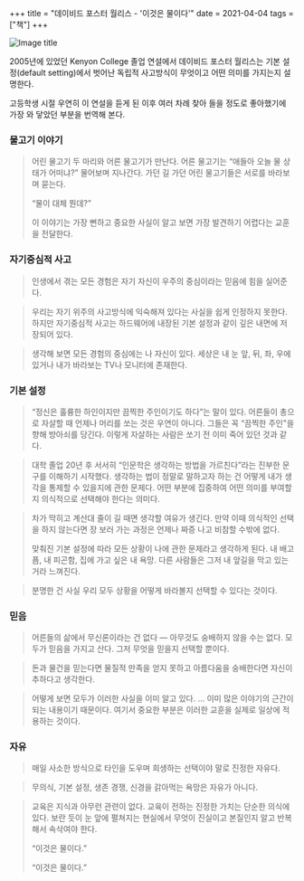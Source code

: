 +++
title = "데이비드 포스터 월리스 - '이것은 물이다'"
date = 2021-04-04
tags = ["책"]
+++

![Image title](https://bear-images.sfo2.cdn.digitaloceanspaces.com/kang-1662217261.webp)

2005년에 있었던 Kenyon College 졸업 연설에서 데이비드 포스터 월리스는 기본 설정(default setting)에서 벗어난 독립적 사고방식이 무엇이고 어떤 의미를 가지는지 설명한다.

고등학생 시절 우연히 이 연설을 듣게 된 이후 여러 차례 찾아 들을 정도로 좋아했기에 가장 와 닿았던 부분을 번역해 본다.

### **물고기 이야기**

> 어린 물고기 두 마리와 어른 물고기가 만난다. 어른 물고기는 “애들아 오늘 물 상태가 어떠냐?” 물어보며 지나간다. 가던 길 가던 어린 물고기들은 서로를 바라보며 묻는다.
>
> “물이 대체 뭔데?”
>
> 이 이야기는 가장 뻔하고 중요한 사실이 알고 보면 가장 발견하기 어렵다는 교훈을 전달한다.

### **자기중심적 사고**

> 인생에서 겪는 모든 경험은 자기 자신이 우주의 중심이라는 믿음에 힘을 실어준다.

> 우리는 자기 위주의 사고방식에 익숙해져 있다는 사실을 쉽게 인정하지 못한다. 하지만 자기중심적 사고는 하드웨어에 내장된 기본 설정과 같이 깊은 내면에 저장되어 있다.

> 생각해 보면 모든 경험의 중심에는 나 자신이 있다. 세상은 내 눈 앞, 뒤, 좌, 우에 있거나 내가 바라보는 TV나 모니터에 존재한다.

### **기본 설정**

> “정신은 훌륭한 하인이지만 끔찍한 주인이기도 하다”는 말이 있다. 어른들이 총으로 자살할 때 언제나 머리를 쏘는 것은 우연이 아니다. 그들은 꼭 “끔찍한 주인"을 향해 방아쇠를 당긴다. 이렇게 자살하는 사람은 쏘기 전 이미 죽어 있던 것과 같다.

> 대학 졸업 20년 후 서서히 “인문학은 생각하는 방법을 가르친다”라는 진부한 문구를 이해하기 시작했다. 생각하는 법이 정말로 말하고자 하는 건 어떻게 내가 생각을 통제할 수 있을지에 관한 문제다. 어떤 부분에 집중하여 어떤 의미를 부여할지 의식적으로 선택해야 한다는 의미다.

> 차가 막히고 계산대 줄이 길 때면 생각할 여유가 생긴다. 만약 이때 의식적인 선택을 하지 않는다면 장 보러 가는 과정은 언제나 짜증 나고 비참할 수밖에 없다.
>
> 맞춰진 기본 설정에 따라 모든 상황이 나에 관한 문제라고 생각하게 된다. 내 배고픔, 내 피곤함, 집에 가고 싶은 내 욕망. 다른 사람들은 그저 내 앞길을 막고 있는 거라 느껴진다.

> 분명한 건 사실 우리 모두 상황을 어떻게 바라볼지 선택할 수 있다는 것이다.

### **믿음**

> 어른들의 삶에서 무신론이라는 건 없다 — 아무것도 숭배하지 않을 수는 없다. 모두가 믿음을 가지고 산다. 그저 무엇을 믿을지 선택할 뿐이다.

> 돈과 물건을 믿는다면 물질적 만족을 얻지 못하고 아름다움을 숭배한다면 자신이 추하다고 생각한다.

> 어떻게 보면 모두가 이러한 사실을 이미 알고 있다. … 이미 많은 이야기의 근간이 되는 내용이기 때문이다. 여기서 중요한 부분은 이러한 교훈을 실제로 일상에 적용하는 것이다.

### **자유**

> 매일 사소한 방식으로 타인을 도우며 희생하는 선택이야 말로 진정한 자유다.

> 무의식, 기본 설정, 생존 경쟁, 신경을 갉아먹는 욕망은 자유가 아니다.

> 교육은 지식과 아무런 관련이 없다. 교육이 전하는 진정한 가치는 단순한 의식에 있다. 보란 듯이 눈 앞에 펼쳐지는 현실에서 무엇이 진실이고 본질인지 알고 반복해서 속삭여야 한다.
>
> “이것은 물이다.”
>
> “이것은 물이다.”